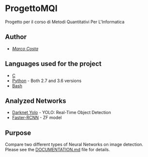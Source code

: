 # ProgettoMQI
Progetto per il corso di Metodi Quantitativi Per L'Informatica

## Author
* [*Marco Costa*](https://github.com/marco-96)

## Languages used for the project
* [C](https://en.wikipedia.org/wiki/C_(programming_language))
* [Python](https://en.wikipedia.org/wiki/Python_(programming_language)) - Both 2.7 and 3.6 versions
* [Bash](https://en.wikipedia.org/wiki/Bash_(Unix_shell))

## Analyzed Networks
* [Darknet Yolo](https://pjreddie.com/darknet/yolo/) - YOLO: Real-Time Object Detection
* [Faster-RCNN](https://github.com/rbgirshick/py-faster-rcnn) - ZF model

## Purpose
Compare two different types of Neural Networks on image detection.
Please see the [DOCUMENTATION.md](DOCUMENTATION.md) file for details.